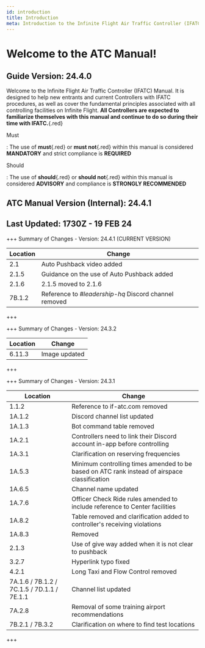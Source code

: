 ```yaml
---
id: introduction
title: Introduction
meta: Introduction to the Infinite Flight Air Traffic Controller (IFATC) Manual.
---
```


# Welcome to the ATC Manual!



## Guide Version: 24.4.0



Welcome to the Infinite Flight Air Traffic Controller (IFATC) Manual. It is designed to help new entrants and current Controllers with IFATC procedures, as well as cover the fundamental principles associated with all controlling facilities on Infinite Flight. **All Controllers are expected to familiarize themselves with this manual and continue to do so during their time with IFATC.**{.red}



Must

: The use of **must**{.red} or **must not**{.red} within this manual is considered **MANDATORY** and strict compliance is **REQUIRED**

Should

: The use of **should**{.red} or **should not**{.red} within this manual is considered **ADVISORY** and compliance is **STRONGLY RECOMMENDED**



## ATC Manual Version (Internal): 24.4.1

## Last Updated: 1730Z - 19 FEB 24



+++ Summary of Changes - Version: 24.4.1 (CURRENT VERSION)

| Location | Change                                                |
| -------- | ----------------------------------------------------- |
| 2.1      | Auto Pushback video added                             |
| 2.1.5    | Guidance on the use of Auto Pushback added            |
| 2.1.6    | 2.1.5 moved to 2.1.6                                  |
| 7B.1.2   | Reference to *#leadership-hq* Discord channel removed |

+++



+++ Summary of Changes - Version: 24.3.2

| Location | Change        |
| -------- | ------------- |
| 6.11.3   | Image updated |

+++



+++ Summary of Changes - Version: 24.3.1

| Location                                   | Change                                                       |
| ------------------------------------------ | ------------------------------------------------------------ |
| 1.1.2                                      | Reference to if-atc.com removed                              |
| 1A.1.2                                     | Discord channel list updated                                 |
| 1A.1.3                                     | Bot command table removed                                    |
| 1A.2.1                                     | Controllers need to link their Discord account in-app before controlling |
| 1A.3.1                                     | Clarification on reserving frequencies                       |
| 1A.5.3                                     | Minimum controlling times amended to be based on ATC rank instead of airspace classification |
| 1A.6.5                                     | Channel name updated                                         |
| 1A.7.6                                     | Officer Check Ride rules amended to include reference to Center facilities |
| 1A.8.2                                     | Table removed and clarification added to controller's receiving violations |
| 1A.8.3                                     | Removed                                                      |
| 2.1.3                                      | Use of give way added when it is not clear to pushback       |
| 3.2.7                                      | Hyperlink typo fixed                                         |
| 4.2.1                                      | Long Taxi and Flow Control removed                           |
| 7A.1.6 / 7B.1.2 / 7C.1.5 / 7D.1.1 / 7E.1.1 | Channel list updated                                         |
| 7A.2.8                                     | Removal of some training airport recommendations             |
| 7B.2.1 / 7B.3.2                            | Clarification on where to find test locations                |

+++


